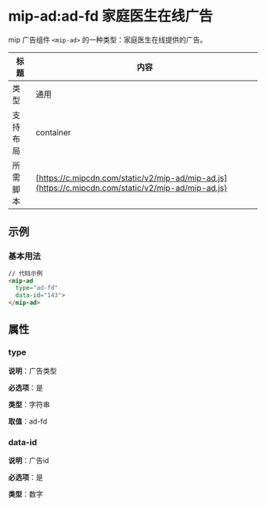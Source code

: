 # mip-ad:ad-fd 家庭医生在线广告

mip 广告组件 `<mip-ad>` 的一种类型：家庭医生在线提供的广告。

标题|内容
----|----
类型|通用
支持布局|container
所需脚本| [https://c.mipcdn.com/static/v2/mip-ad/mip-ad.js](https://c.mipcdn.com/static/v2/mip-ad/mip-ad.js)

## 示例

### 基本用法

```html
// 代码示例
<mip-ad
  type="ad-fd"
  data-id="143">
</mip-ad>
```

## 属性

### type

**说明**：广告类型

**必选项**：是

**类型**：字符串

**取值**：ad-fd

### data-id

**说明**：广告id

**必选项**：是

**类型**：数字